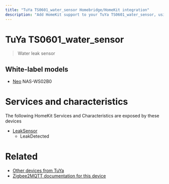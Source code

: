 ```yaml
---
title: "TuYa TS0601_water_sensor Homebridge/HomeKit integration"
description: "Add HomeKit support to your TuYa TS0601_water_sensor, using Homebridge, Zigbee2MQTT and homebridge-z2m."
---
```

<!---
This file has been GENERATED using src/docgen/docgen.ts
DO NOT EDIT THIS FILE MANUALLY!
-->
# TuYa TS0601_water_sensor
> Water leak sensor


## White-label models
* [Neo](../index.md#neo) NAS-WS02B0

# Services and characteristics
The following HomeKit Services and Characteristics are exposed by
these devices

* [LeakSensor](../../sensors.md)
  * LeakDetected


# Related
* [Other devices from TuYa](../index.md#tuya)
* [Zigbee2MQTT documentation for this device](https://www.zigbee2mqtt.io/devices/TS0601_water_sensor.html)
